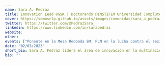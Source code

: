 ```yaml
---
name: Sara A. Pedraz
title: Innovation Lead @GSK | Doctorando @INSTIFEM Universidad Complutense 
cover: https://somosnlp.github.io/assets/images/comunidad/sara_a_pedraz.jpeg
twitter: https://twitter.com/@PedrazSara_
linkedin: https://www.linkedin.com/in/sarapedraz
website: 
other:
events: ["Ponente en la Mesa Redonda 8M: PLN en la lucha contra el sexismo"]
date: "02/03/2023"
short_bio: Sara A. Pedraz lidera el área de innovación en la multinacional británica GSK y es doctorando del INSTIFEM de la Universidad Complutense (https://www.ucm.es/investigacionesfeministas/). Es experta en comunicación y colaboradora del European Innovation Council y del Instituto de Tecnología e Innovación (EIT, por su siglas en inglés) mentorizando investigadores y spin-off, facilitando la transferencia al mercado de tecnologías y descubrimientos científicos.  Su investigación se centra en la detección de sesgos de género en redes sociales en comunidades médicas. 
bio: ""
---
```

